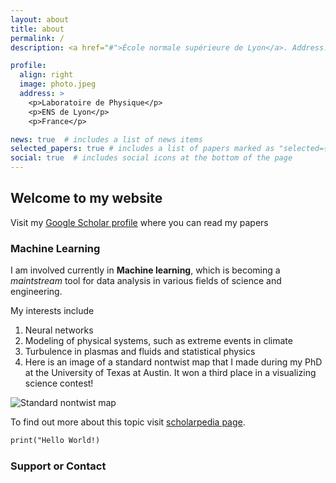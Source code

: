 ```yaml
---
layout: about
title: about
permalink: /
description: <a href="#">École normale supérieure de Lyon</a>. Address. Contacts. Moto. Etc.

profile:
  align: right
  image: photo.jpeg
  address: >
    <p>Laboratoire de Physique</p>
    <p>ENS de Lyon</p>
    <p>France</p>

news: true  # includes a list of news items
selected_papers: true # includes a list of papers marked as "selected={true}"
social: true  # includes social icons at the bottom of the page
---
```


## Welcome to my website

Visit my [Google Scholar profile](https://scholar.google.com/citations?user=XtOrmGAAAAAJ&hl=fr&oi=ao) where you can read my papers

### Machine Learning

I am involved currently in **Machine learning**, which is becoming a _maintstream_ tool for data analysis in various fields of science and engineering.

My interests include 
1. Neural networks
2. Modeling of physical systems, such as extreme events in climate
3. Turbulence in plasmas and fluids and statistical physics
4. Here is an image of a standard nontwist map that I made during my PhD at the University of Texas at Austin. It won a third place in a visualizing science contest!

![Standard nontwist map](/images/Standardnontwistmaplowres.png)

To find out more about this topic visit [scholarpedia page](http://www.scholarpedia.org/article/Nontwist_maps).

```markdown
print("Hello World!)
```

### Support or Contact
